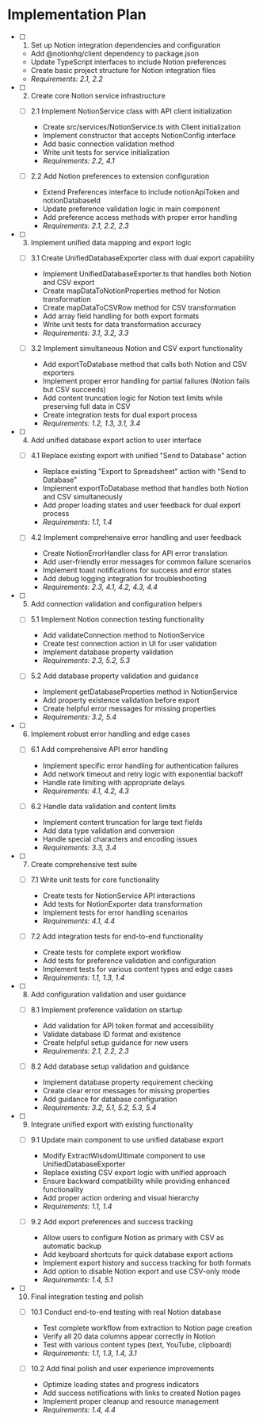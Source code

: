 # Implementation Plan

- [ ] 1. Set up Notion integration dependencies and configuration
  - Add @notionhq/client dependency to package.json
  - Update TypeScript interfaces to include Notion preferences
  - Create basic project structure for Notion integration files
  - _Requirements: 2.1, 2.2_

- [ ] 2. Create core Notion service infrastructure
  - [ ] 2.1 Implement NotionService class with API client initialization
    - Create src/services/NotionService.ts with Client initialization
    - Implement constructor that accepts NotionConfig interface
    - Add basic connection validation method
    - Write unit tests for service initialization
    - _Requirements: 2.2, 4.1_

  - [ ] 2.2 Add Notion preferences to extension configuration
    - Extend Preferences interface to include notionApiToken and notionDatabaseId
    - Update preference validation logic in main component
    - Add preference access methods with proper error handling
    - _Requirements: 2.1, 2.2, 2.3_

- [ ] 3. Implement unified data mapping and export logic
  - [ ] 3.1 Create UnifiedDatabaseExporter class with dual export capability
    - Implement UnifiedDatabaseExporter.ts that handles both Notion and CSV export
    - Create mapDataToNotionProperties method for Notion transformation
    - Create mapDataToCSVRow method for CSV transformation
    - Add array field handling for both export formats
    - Write unit tests for data transformation accuracy
    - _Requirements: 3.1, 3.2, 3.3_

  - [ ] 3.2 Implement simultaneous Notion and CSV export functionality
    - Add exportToDatabase method that calls both Notion and CSV exporters
    - Implement proper error handling for partial failures (Notion fails but CSV succeeds)
    - Add content truncation logic for Notion text limits while preserving full data in CSV
    - Create integration tests for dual export process
    - _Requirements: 1.2, 1.3, 3.1, 3.4_

- [ ] 4. Add unified database export action to user interface
  - [ ] 4.1 Replace existing export with unified "Send to Database" action
    - Replace existing "Export to Spreadsheet" action with "Send to Database"
    - Implement exportToDatabase method that handles both Notion and CSV simultaneously
    - Add proper loading states and user feedback for dual export process
    - _Requirements: 1.1, 1.4_

  - [ ] 4.2 Implement comprehensive error handling and user feedback
    - Create NotionErrorHandler class for API error translation
    - Add user-friendly error messages for common failure scenarios
    - Implement toast notifications for success and error states
    - Add debug logging integration for troubleshooting
    - _Requirements: 2.3, 4.1, 4.2, 4.3, 4.4_

- [ ] 5. Add connection validation and configuration helpers
  - [ ] 5.1 Implement Notion connection testing functionality
    - Add validateConnection method to NotionService
    - Create test connection action in UI for user validation
    - Implement database property validation
    - _Requirements: 2.3, 5.2, 5.3_

  - [ ] 5.2 Add database property validation and guidance
    - Implement getDatabaseProperties method in NotionService
    - Add property existence validation before export
    - Create helpful error messages for missing properties
    - _Requirements: 3.2, 5.4_

- [ ] 6. Implement robust error handling and edge cases
  - [ ] 6.1 Add comprehensive API error handling
    - Implement specific error handling for authentication failures
    - Add network timeout and retry logic with exponential backoff
    - Handle rate limiting with appropriate delays
    - _Requirements: 4.1, 4.2, 4.3_

  - [ ] 6.2 Handle data validation and content limits
    - Implement content truncation for large text fields
    - Add data type validation and conversion
    - Handle special characters and encoding issues
    - _Requirements: 3.3, 3.4_

- [ ] 7. Create comprehensive test suite
  - [ ] 7.1 Write unit tests for core functionality
    - Create tests for NotionService API interactions
    - Add tests for NotionExporter data transformation
    - Implement tests for error handling scenarios
    - _Requirements: 4.1, 4.4_

  - [ ] 7.2 Add integration tests for end-to-end functionality
    - Create tests for complete export workflow
    - Add tests for preference validation and configuration
    - Implement tests for various content types and edge cases
    - _Requirements: 1.1, 1.3, 1.4_

- [ ] 8. Add configuration validation and user guidance
  - [ ] 8.1 Implement preference validation on startup
    - Add validation for API token format and accessibility
    - Validate database ID format and existence
    - Create helpful setup guidance for new users
    - _Requirements: 2.1, 2.2, 2.3_

  - [ ] 8.2 Add database setup validation and guidance
    - Implement database property requirement checking
    - Create clear error messages for missing properties
    - Add guidance for database configuration
    - _Requirements: 3.2, 5.1, 5.2, 5.3, 5.4_

- [ ] 9. Integrate unified export with existing functionality
  - [ ] 9.1 Update main component to use unified database export
    - Modify ExtractWisdomUltimate component to use UnifiedDatabaseExporter
    - Replace existing CSV export logic with unified approach
    - Ensure backward compatibility while providing enhanced functionality
    - Add proper action ordering and visual hierarchy
    - _Requirements: 1.1, 1.4_

  - [ ] 9.2 Add export preferences and success tracking
    - Allow users to configure Notion as primary with CSV as automatic backup
    - Add keyboard shortcuts for quick database export actions
    - Implement export history and success tracking for both formats
    - Add option to disable Notion export and use CSV-only mode
    - _Requirements: 1.4, 5.1_

- [ ] 10. Final integration testing and polish
  - [ ] 10.1 Conduct end-to-end testing with real Notion database
    - Test complete workflow from extraction to Notion page creation
    - Verify all 20 data columns appear correctly in Notion
    - Test with various content types (text, YouTube, clipboard)
    - _Requirements: 1.1, 1.3, 1.4, 3.1_

  - [ ] 10.2 Add final polish and user experience improvements
    - Optimize loading states and progress indicators
    - Add success notifications with links to created Notion pages
    - Implement proper cleanup and resource management
    - _Requirements: 1.4, 4.4_